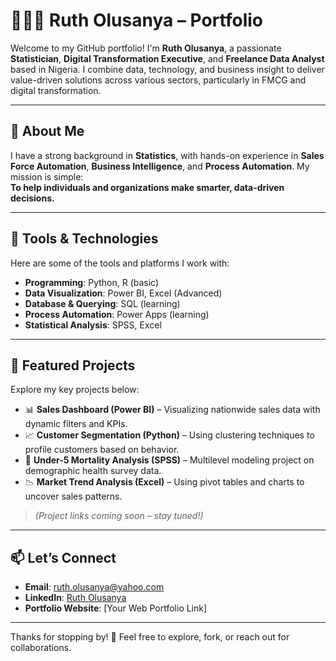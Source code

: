 # 👩🏽‍💻 Ruth Olusanya – Portfolio

Welcome to my GitHub portfolio! I'm **Ruth Olusanya**, a passionate **Statistician**, **Digital Transformation Executive**, and **Freelance Data Analyst** based in Nigeria. I combine data, technology, and business insight to deliver value-driven solutions across various sectors, particularly in FMCG and digital transformation.

---

## 🧠 About Me

I have a strong background in **Statistics**, with hands-on experience in **Sales Force Automation**, **Business Intelligence**, and **Process Automation**. My mission is simple:  
**To help individuals and organizations make smarter, data-driven decisions.**

---

## 🔧 Tools & Technologies

Here are some of the tools and platforms I work with:

- **Programming**: Python, R (basic)
- **Data Visualization**: Power BI, Excel (Advanced)
- **Database & Querying**: SQL (learning)
- **Process Automation**: Power Apps (learning)
- **Statistical Analysis**: SPSS, Excel

---

## 📂 Featured Projects

Explore my key projects below:

- 📊 **Sales Dashboard (Power BI)** – Visualizing nationwide sales data with dynamic filters and KPIs.
- 📈 **Customer Segmentation (Python)** – Using clustering techniques to profile customers based on behavior.
- 🧪 **Under-5 Mortality Analysis (SPSS)** – Multilevel modeling project on demographic health survey data.
- 📉 **Market Trend Analysis (Excel)** – Using pivot tables and charts to uncover sales patterns.

> *(Project links coming soon – stay tuned!)*

---

## 📫 Let’s Connect

- **Email**: [ruth.olusanya@yahoo.com](mailto:ruth.olusanya@yahoo.com)  
- **LinkedIn**: [Ruth Olusanya](https://linkedin.com/in/ruth-olusanya)  
- **Portfolio Website**: [Your Web Portfolio Link]

---

Thanks for stopping by! 🌟 Feel free to explore, fork, or reach out for collaborations.
